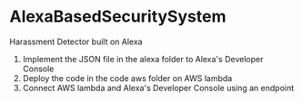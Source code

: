 # AlexaBasedSecuritySystem

Harassment Detector built on Alexa

1) Implement the JSON file in the alexa folder to Alexa's Developer Console
2) Deploy the code in the code aws folder on AWS lambda
3) Connect AWS lambda and Alexa's Developer Console using an endpoint
